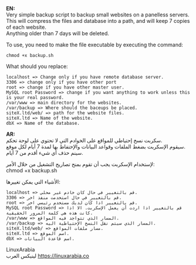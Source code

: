 __EN:__  
Very simple backup script to backup small websites on a panelless servers.  
This will compress the files and database into a path, and will keep 7 copies of each website.  
Anything older than 7 days will be deleted.  

To use, you need to make the file executable by executing the command:  
```
chmod +x backup.sh
```

What should you replace:  
```
localhost => Change only if you have remote database server.
3306 => change only if you have other port
root => change if you have other master user.
MySQL root Password => change if you want anything to work unless this is your real password.
/var/www => main directory for the websites.
/var/backup => Where should the baceups be placed.
siteX.ltd/web/ => path for the website files.
siteX.ltd => Name of the website.
dbX => Name of the database.
```
__AR:__  
سكربت نسخ إحتياطي للمواقع على الخوادم التي لا تحتوي على لوحة تحكم.  
سيقوم الإسكربت بضغط الملفات وقواعد البيانات والإحتفاط بها لمدة 7 أيام لكل موقع.  
سينم حذف أي شيء أقدم من 7 أيام.  
  
لإستخدام الإسكربت يجب أن تقوم بمنح تصاريح التشغيل من خلال الأمر:  
chmod +x backup.sh  

الأشياء التي يمكن تغييرها:  
```
localhost => قم بالتغيير في حال كان خادم غير محلي.
3306 => قم بالتغيير في حال استخدمت منفذ اخر.
root => قم بالتغيير اذا كان لديك مستخدم رئيسي اخر.
MySQL root Password => قم بالتغيير اذا اردت أن يعمل الإسكربت. الا اذا كانت هذه هي كلمة المرور الحقيقية.
/var/www => المسار الذي تتواجد فيه المواقع.
/var/backup => المسار الذي سيتم نقل النسخ الإحتياطية اليه.
siteX.ltd/web/ => مسار ملفات المواقع.
siteX.ltd => اسم الموقع.
dbX => اسم قاعدة البيانات.
```
  
LinuxArabia  
  لينيكس العرب
https://linuxarabia.co  
